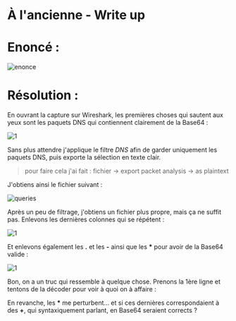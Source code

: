 # À l'ancienne - Write up

# Enoncé :

![enonce](https://user-images.githubusercontent.com/66923124/167314233-446143ea-58f7-47bd-96f4-e8b35a812a44.PNG)

# Résolution :

En ouvrant la capture sur Wireshark, les premières choses qui sautent aux yeux sont les paquets DNS qui contiennent clairement de la Base64 :

![1](https://user-images.githubusercontent.com/66923124/167314406-5ec3e1a1-94f8-4c9a-b5fa-fe93d23ac1b6.png)

Sans plus attendre j'applique le filtre <em>DNS</em> afin de garder uniquement les paquets DNS, puis exporte la sélection en texte clair. <br>
> pour faire cela j'ai fait : fichier -> export packet analysis -> as plaintext <br>

J'obtiens ainsi le fichier suivant :

![queries](https://user-images.githubusercontent.com/66923124/167314547-ed7c5a7b-120c-4868-b07e-8df4b4a45aa3.PNG)

Après un peu de filtrage, j'obtiens un fichier plus propre, mais ça ne suffit pas. Enlevons les dernières colonnes qui se répétent :

![1](https://user-images.githubusercontent.com/66923124/167314711-47d5985a-0926-4158-a1c4-c79b9a43f331.png)

Et enlevons également les <strong>.</strong> et les <strong>-</strong> ainsi que les <strong>*</strong> pour avoir de la Base64 valide :

![1](https://user-images.githubusercontent.com/66923124/167314802-d73cd4d4-d499-43f8-b7a4-6616bd34ce77.png)

Bon, on a un truc qui ressemble à quelque chose. Prenons la 1ère ligne et tentons de la décoder pour voir à quoi on à affaire :



En revanche, les <strong>*</strong> me perturbent... et si ces dernières correspondaient à des <strong>+</strong>, qui syntaxiquement parlant, en Base64 seraient corrects ?
